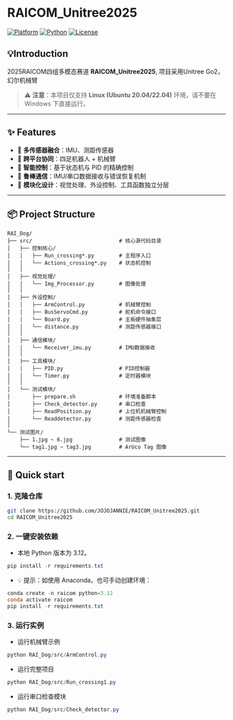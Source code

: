 # RAICOM_Unitree2025
[![Platform](https://img.shields.io/badge/Platform-Linux-orange)]()
[![Python](https://img.shields.io/badge/Python-3.10--3.12-blue)]()
[![License](https://img.shields.io/badge/License-MIT-lightgrey)]()
## 💡Introduction
2025RAICOM四组多模态赛道 **RAICOM_Unitree2025**, 项目采用Unitree Go2，幻尔机械臂

> ⚠️ **注意**：本项目仅支持 **Linux (Ubuntu 20.04/22.04)** 环境，请不要在 Windows 下直接运行。

---

## ✨ Features
- 🦾 **多传感器融合**：IMU、测距传感器
- 🤖 **跨平台协同**：四足机器人 + 机械臂
- 🧠 **智能控制**：基于状态机与 PID 的精确控制
- 🔁 **鲁棒通信**：IMU/串口数据接收与错误恢复机制
- 🧩 **模块化设计**：视觉处理、外设控制、工具函数独立分层

---

## 📦 Project Structure
```text
RAI_Dog/
├── src/                            # 核心源代码目录
│   ├── 控制核心/
│   │   ├── Run_crossing*.py        # 主程序入口
│   │   └── Actions_crossing*.py    # 状态机控制
│   │
│   ├── 视觉处理/
│   │   └── Img_Processor.py        # 图像处理
│   │
│   ├── 外设控制/
│   │   ├── ArmControl.py           # 机械臂控制
│   │   ├── BusServoCmd.py          # 舵机命令接口
│   │   └── Board.py                # 主板硬件抽象层
│   │   └── distance.py             # 测距传感器接口
│   │
│   ├── 通信模块/
│   │   └── Receiver_imu.py         # IMU数据接收
│   │
│   ├── 工具模块/
│   │   ├── PID.py                  # PID控制器
│   │   └── Timer.py                # 定时器模块
│   │
│   └── 测试模块/
│       ├── prepare.sh              # 环境准备脚本
│       ├── Check_detector.py       # 串口检查
│       ├── ReadPosition.py         # 上位机机械臂控制
│       └── Readdetector.py         # 测距传感器检查
│
└── 测试图片/
    ├── 1.jpg ~ 6.jpg               # 测试图像
    └── tag1.jpg ~ tag3.jpg         # ArUco Tag 图像
```

---

## 🚀 Quick start

### 1. 克隆仓库
```bash
git clone https://github.com/JOJOJANNIE/RAICOM_Unitree2025.git
cd RAICOM_Unitree2025
```
### 2. 一键安装依赖

- 本地 Python 版本为 3.12。
```powershell
pip install -r requirements.txt
```

- 💡 提示：如使用 Anaconda，也可手动创建环境：
```powershell
conda create -n raicom python=3.12
conda activate raicom
pip install -r requirements.txt
```

### 3. 运行实例
- 运行机械臂示例
```powershell
python RAI_Dog/src/ArmControl.py
```

- 运行完整项目
```powershell
python RAI_Dog/src/Run_crossing1.py
```

- 运行串口检查模块
```powershell
python RAI_Dog/src/Check_detector.py
```
